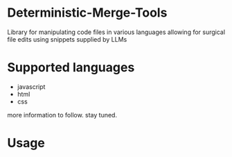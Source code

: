 # Deterministic-Merge-Tools
Library for manipulating code files in various languages allowing for surgical file edits using snippets supplied by LLMs


# Supported languages
- javascript
- html
- css



more information to follow. stay tuned. 

# Usage
```



```